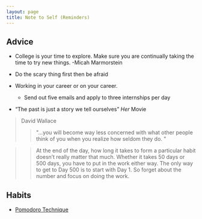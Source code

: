 ```yaml
---
layout: page 
title: Note to Self (Reminders)
---
```


## Advice
* College is your time to explore. Make sure you are continually taking the time to try new things. -Micah Marmorstein 

* Do the scary thing first then be afraid

* Working in your career or on your career.
  - Send out five emails and apply to three internships per day 
  
* “The past is just a story we tell ourselves” *Her* Movie

> David Wallace
>> "...you will become way less concerned with what other people think of you when you realize how seldom they do. "


>> At the end of the day, how long it takes to form a particular habit doesn’t really matter that much. Whether it takes 50 days or 500 days, you have to put in the work either way. The only way to get to Day 500 is to start with Day 1. So forget about the number and focus on doing the work.

## Habits 
* [Pomodoro Technique](https://en.wikipedia.org/wiki/Pomodoro_Technique)
